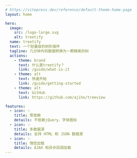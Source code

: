 ```yaml
---
# https://vitepress.dev/reference/default-theme-home-page
layout: home

hero:
  image:
    src: /logo-large.svg
    alt: treetify
  name: treetify
  text: 一个轻量级的树形插件
  tagline: 几分钟内将数据转换为一颗精美的树
  actions:
    - theme: brand
      text: 什么是treetify？
      link: /guide/what-is-it
    - theme: alt
      text: 快速开始
      link: /guide/getting-started
    - theme: alt
      text: GitHub
      link: https://github.com/ajiho/treeview

features:
  - icon: ✨
    title: 零依赖
    details: 不依赖jQuery、字体图标
  - icon: ✨
    title: 多数据源
    details: 支持 HTML 和 JSON 数据源
  - icon: ✨
    title: 惰性加载
    details: AJAX 和异步回调加载
---
```


